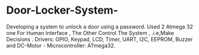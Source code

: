 # Door-Locker-System-
Developing a system to unlock a door using a password.
Used 2 Atmega 32 one For Human Interface , The Other Control The System , .i.e,Make Decisions .
Drivers: GPIO, Keypad, LCD, Timer, UART, I2C, EEPROM, Buzzer and DC-Motor - Microcontroller: ATmega32.

